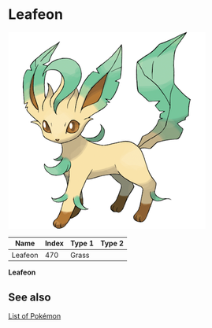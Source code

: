 # Leafeon


![Leafeon](images/470.png)

| **Name** | **Index** | **Type 1** | **Type 2** |
|----|----|----|----|
| Leafeon | 470 | Grass  |  |

**Leafeon** 

## See also

[List of Pokémon](../pokemon.md)
